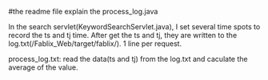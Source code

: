 #the readme file explain the process_log.java

In the search servlet(KeywordSearchServlet.java), I set several time spots to record the ts and tj time. After get the ts and tj, they are written to the log.txt(/Fablix_Web/target/fablix/). 1 line per request.

process_log.txt: read the data(ts and tj) from the log.txt and caculate the average of the value.